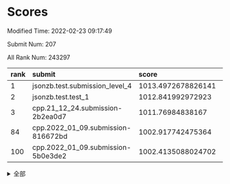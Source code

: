 # Scores

Modified Time: 2022-02-23 09:17:49

Submit Num: 207

All Rank Num: 243297

| rank |               submit               |       score        |       sigma        | pk_num |
| :--- | :--------------------------------- | :----------------- | :----------------- | :----- |
| 1    | jsonzb.test.submission_level_4     | 1013.4972678826141 | 0.797944034059643  | 4702   |
| 2    | jsonzb.test.test_1                 | 1012.841992972923  | 0.8262088285229963 | 4697   |
| 3    | cpp.21_12_24.submission-2b2ea0d7   | 1011.76984838167   | 0.792107575362174  | 4695   |
| 84   | cpp.2022_01_09.submission-816672bd | 1002.917742475364  | 0.7128924691537294 | 4703   |
| 100  | cpp.2022_01_09.submission-5b0e3de2 | 1002.4135088024702 | 0.7097605372094934 | 4703   |


<details>
<summary>全部</summary>

| rank |                 submit                 |       score        |       sigma        | pk_num |
| :--- | :------------------------------------- | :----------------- | :----------------- | :----- |
| 1    | jsonzb.test.submission_level_4         | 1013.4972678826141 | 0.797944034059643  | 4702   |
| 2    | jsonzb.test.test_1                     | 1012.841992972923  | 0.8262088285229963 | 4697   |
| 3    | cpp.21_12_24.submission-2b2ea0d7       | 1011.76984838167   | 0.792107575362174  | 4695   |
| 4    | gobigger.level_3.submission_level_3_13 | 1011.3016113386401 | 0.758520239607498  | 4702   |
| 5    | gobigger.level_3.submission_level_3_11 | 1011.2992445569954 | 0.7802904889968473 | 4699   |
| 6    | gobigger.level_3.submission_level_3_20 | 1011.2870823846857 | 0.7787633308514109 | 4701   |
| 7    | gobigger.level_3.submission_level_3_24 | 1011.2400856499298 | 0.7907300725485757 | 4697   |
| 8    | gobigger.level_3.submission_level_3_30 | 1011.1279220007465 | 0.8039962675209436 | 4701   |
| 9    | gobigger.level_3.submission_level_3_34 | 1011.103757141026  | 0.7783830284024611 | 4702   |
| 10   | gobigger.level_3.submission_level_3_5  | 1010.9793810716948 | 0.7738609266971691 | 4705   |
| 11   | gobigger.level_3.submission_level_3_25 | 1010.9174121126063 | 0.7582329398335442 | 4700   |
| 12   | gobigger.level_3.submission_level_3_37 | 1010.9023365469353 | 0.7831844029067746 | 4698   |
| 13   | gobigger.level_3.submission_level_3_6  | 1010.8600785546835 | 0.7613785082285106 | 4699   |
| 14   | gobigger.level_3.submission_level_3_7  | 1010.8292397782459 | 0.7662580285397468 | 4702   |
| 15   | gobigger.level_3.submission_level_3_35 | 1010.7988535893892 | 0.7576620743253712 | 4704   |
| 16   | gobigger.level_3.submission_level_3_48 | 1010.7676898885338 | 0.7842391011947011 | 4693   |
| 17   | gobigger.level_3.submission_level_3_43 | 1010.7396441956773 | 0.7651259449040972 | 4703   |
| 18   | gobigger.level_3.submission_level_3_32 | 1010.7150158441526 | 0.7508774465873461 | 4707   |
| 19   | gobigger.level_3.submission_level_3_36 | 1010.6706677960831 | 0.774130356792052  | 4701   |
| 20   | gobigger.level_3.submission_level_3_28 | 1010.6329393382736 | 0.7732910095535622 | 4701   |
| 21   | gobigger.level_3.submission_level_3_3  | 1010.5378730074912 | 0.7554010448459046 | 4701   |
| 22   | gobigger.level_3.submission_level_3_8  | 1010.4966523331908 | 0.77828403632372   | 4695   |
| 23   | gobigger.level_3.submission_level_3_22 | 1010.4136660467052 | 0.7541768840607357 | 4699   |
| 24   | gobigger.level_3.submission_level_3_47 | 1010.248976021245  | 0.7690187636059072 | 4699   |
| 25   | gobigger.level_3.submission_level_3_40 | 1010.2295153709777 | 0.759851039396727  | 4702   |
| 26   | gobigger.level_3.submission_level_3_16 | 1010.1717591533205 | 0.7491475856108881 | 4706   |
| 27   | gobigger.level_3.submission_level_3_42 | 1010.0094219523777 | 0.7558003114098455 | 4701   |
| 28   | gobigger.level_3.submission_level_3_45 | 1009.8904314962672 | 0.7651024179774238 | 4700   |
| 29   | gobigger.level_3.submission_level_3_46 | 1009.866637527474  | 0.7514918189126076 | 4696   |
| 30   | gobigger.level_3.submission_level_3_41 | 1009.7817593378364 | 0.771224094997464  | 4707   |
| 31   | gobigger.level_3.submission_level_3_26 | 1009.7744147761854 | 0.7706329533089125 | 4704   |
| 32   | gobigger.level_3.submission_level_3_39 | 1009.722542018516  | 0.7349129076270937 | 4701   |
| 33   | gobigger.level_3.submission_level_3_4  | 1009.7157569775674 | 0.7529859978946689 | 4704   |
| 34   | gobigger.level_3.submission_level_3_15 | 1009.710533035214  | 0.7649479578205833 | 4697   |
| 35   | gobigger.level_3.submission_level_3_19 | 1009.7095118518761 | 0.7653055008372847 | 4700   |
| 36   | gobigger.level_3.submission_level_3_21 | 1009.7036319885348 | 0.7441564849682333 | 4702   |
| 37   | gobigger.level_3.submission_level_3_17 | 1009.696537738078  | 0.7461808712027211 | 4701   |
| 38   | gobigger.level_3.submission_level_3_1  | 1009.6741927765236 | 0.7438195612796122 | 4704   |
| 39   | gobigger.level_3.submission_level_3_0  | 1009.6609742392026 | 0.7422666714510071 | 4701   |
| 40   | gobigger.level_3.submission_level_3_14 | 1009.6596077724286 | 0.7630849070738451 | 4699   |
| 41   | gobigger.level_3.submission_level_3_18 | 1009.600297033688  | 0.7846754126002907 | 4704   |
| 42   | gobigger.level_3.submission_level_3_2  | 1009.5910320039711 | 0.761538090167959  | 4699   |
| 43   | gobigger.level_3.submission_level_3_27 | 1009.3571391315046 | 0.7578548467239427 | 4702   |
| 44   | gobigger.level_3.submission_level_3_23 | 1009.3271288460728 | 0.7542746886814684 | 4698   |
| 45   | gobigger.level_3.submission_level_3_38 | 1009.2938176181492 | 0.7431656151246349 | 4698   |
| 46   | gobigger.level_3.submission_level_3_9  | 1009.226674371087  | 0.7324842536097943 | 4701   |
| 47   | gobigger.level_3.submission_level_3_29 | 1008.9848214726615 | 0.7648659203996295 | 4698   |
| 48   | gobigger.level_3.submission_level_3_44 | 1008.9525380257791 | 0.7509809829011691 | 4703   |
| 49   | gobigger.level_3.submission_level_3_10 | 1008.6798146848454 | 0.7422602114262443 | 4702   |
| 50   | gobigger.level_3.submission_level_3_49 | 1008.5792985296792 | 0.7380097666281362 | 4699   |
| 51   | gobigger.level_3.submission_level_3_33 | 1008.5546345438146 | 0.7352228538333742 | 4701   |
| 52   | gobigger.level_3.submission_level_3_31 | 1008.3533209110326 | 0.7532151681542876 | 4703   |
| 53   | gobigger.level_3.submission_level_3_12 | 1008.163918674574  | 0.7500945611200067 | 4698   |
| 54   | gobigger.level_1.submission_level_1_32 | 1005.3764744063687 | 0.7418582769138121 | 4699   |
| 55   | gobigger.level_1.submission_level_1_33 | 1004.6889971503863 | 0.726665745560359  | 4702   |
| 56   | gobigger.level_1.submission_level_1_25 | 1004.6461725346511 | 0.7169437547183286 | 4706   |
| 57   | gobigger.level_1.submission_level_1_46 | 1004.60779331956   | 0.7246116055725987 | 4705   |
| 58   | gobigger.level_1.submission_level_1_0  | 1004.2601351706462 | 0.7118934248504621 | 4702   |
| 59   | gobigger.level_1.submission_level_1_13 | 1004.1613341023824 | 0.715030402395197  | 4703   |
| 60   | gobigger.level_1.submission_level_1_27 | 1004.1446205975934 | 0.7310993060046977 | 4696   |
| 61   | gobigger.level_1.submission_level_1_5  | 1004.1360039769664 | 0.7362505470695876 | 4702   |
| 62   | gobigger.level_1.submission_level_1_23 | 1004.1276300326483 | 0.7327694038791356 | 4694   |
| 63   | gobigger.level_1.submission_level_1_6  | 1004.0709252578209 | 0.7149964698071092 | 4708   |
| 64   | gobigger.level_1.submission_level_1_4  | 1004.0560520083868 | 0.715228546792642  | 4699   |
| 65   | gobigger.level_1.submission_level_1_15 | 1003.9494800519576 | 0.7126655336695479 | 4703   |
| 66   | gobigger.level_1.submission_level_1_41 | 1003.7321310964973 | 0.7241095653742694 | 4703   |
| 67   | gobigger.level_1.submission_level_1_26 | 1003.6931638660564 | 0.7078350768856123 | 4702   |
| 68   | gobigger.level_1.submission_level_1_44 | 1003.6765008309554 | 0.7217161774906133 | 4700   |
| 69   | gobigger.level_1.submission_level_1_43 | 1003.536643105083  | 0.7202862653668787 | 4698   |
| 70   | gobigger.level_1.submission_level_1_31 | 1003.5072875152661 | 0.7159801452482045 | 4697   |
| 71   | gobigger.level_1.submission_level_1_2  | 1003.4843348420289 | 0.7139578401306682 | 4702   |
| 72   | gobigger.level_1.submission_level_1_7  | 1003.4207379103403 | 0.718908325016008  | 4691   |
| 73   | gobigger.level_1.submission_level_1_48 | 1003.4158706355477 | 0.7151439324480542 | 4700   |
| 74   | gobigger.level_1.submission_level_1_19 | 1003.405921864433  | 0.7063401616091619 | 4703   |
| 75   | gobigger.level_1.submission_level_1_24 | 1003.3546879125946 | 0.7147418360977497 | 4701   |
| 76   | gobigger.level_1.submission_level_1_36 | 1003.3318423154396 | 0.7275769039737612 | 4699   |
| 77   | gobigger.level_1.submission_level_1_14 | 1003.248765797955  | 0.7197949085500697 | 4706   |
| 78   | gobigger.level_1.submission_level_1_37 | 1003.1266602564333 | 0.7199420781508259 | 4705   |
| 79   | gobigger.level_1.submission_level_1_20 | 1003.1228698500128 | 0.7095715855146237 | 4701   |
| 80   | gobigger.level_1.submission_level_1_1  | 1003.1109960871996 | 0.716378895874732  | 4705   |
| 81   | gobigger.level_1.submission_level_1_3  | 1003.1085206642134 | 0.7032676071538008 | 4701   |
| 82   | gobigger.level_1.submission_level_1_34 | 1003.0949953811706 | 0.7161058634346805 | 4703   |
| 83   | gobigger.level_1.submission_level_1_49 | 1003.0555132075966 | 0.7118102585159555 | 4699   |
| 84   | cpp.2022_01_09.submission-816672bd     | 1002.917742475364  | 0.7128924691537294 | 4703   |
| 85   | gobigger.level_1.submission_level_1_12 | 1002.8942147567018 | 0.7164779701778651 | 4697   |
| 86   | gobigger.level_1.submission_level_1_22 | 1002.8511375519729 | 0.7107942578963693 | 4705   |
| 87   | gobigger.level_1.submission_level_1_18 | 1002.847844729491  | 0.7167174562356293 | 4705   |
| 88   | gobigger.level_1.submission_level_1_47 | 1002.7397137732424 | 0.7166591583925519 | 4702   |
| 89   | gobigger.level_1.submission_level_1_38 | 1002.7213794650593 | 0.7123726146051341 | 4702   |
| 90   | gobigger.level_1.submission_level_1_42 | 1002.7076214624446 | 0.7160078654385564 | 4705   |
| 91   | gobigger.level_1.submission_level_1_21 | 1002.6967803393992 | 0.711707321997975  | 4702   |
| 92   | gobigger.level_1.submission_level_1_8  | 1002.6724102918943 | 0.7217804896081834 | 4696   |
| 93   | gobigger.level_1.submission_level_1_29 | 1002.6318737600986 | 0.7015225830814014 | 4707   |
| 94   | gobigger.level_1.submission_level_1_40 | 1002.6011779993926 | 0.713005314452422  | 4698   |
| 95   | gobigger.level_1.submission_level_1_28 | 1002.5638241529574 | 0.7212417469567035 | 4697   |
| 96   | gobigger.level_1.submission_level_1_17 | 1002.5175677029999 | 0.7175262502513453 | 4702   |
| 97   | gobigger.level_1.submission_level_1_35 | 1002.500713805352  | 0.7186371406355418 | 4702   |
| 98   | gobigger.level_1.submission_level_1_16 | 1002.4453206930609 | 0.7154729921857589 | 4703   |
| 99   | gobigger.level_1.submission_level_1_11 | 1002.440948958862  | 0.7124719456408959 | 4698   |
| 100  | cpp.2022_01_09.submission-5b0e3de2     | 1002.4135088024702 | 0.7097605372094934 | 4703   |
| 101  | gobigger.level_1.submission_level_1_45 | 1002.2832936790365 | 0.718463621048257  | 4702   |
| 102  | gobigger.level_1.submission_level_1_39 | 1002.279728018367  | 0.7202505463492755 | 4703   |
| 103  | gobigger.level_1.submission_level_1_30 | 1002.267725076276  | 0.7096906575134402 | 4701   |
| 104  | gobigger.level_1.submission_level_1_9  | 1001.2293881938825 | 0.7129443649259131 | 4698   |
| 105  | gobigger.level_1.submission_level_1_10 | 1000.9673857870031 | 0.706644684746094  | 4704   |
| 106  | gobigger.random.submission_random_8    | 997.5772785900051  | 0.7377571921044088 | 4700   |
| 107  | gobigger.random.submission_random_11   | 997.3818596103233  | 0.6987568981963092 | 4703   |
| 108  | gobigger.random.submission_random_10   | 997.1502602195804  | 0.7018557789104078 | 4700   |
| 109  | gobigger.random.submission_random_27   | 997.0719405860779  | 0.7251582074998758 | 4702   |
| 110  | gobigger.random.submission_random_45   | 996.7812225428065  | 0.7043400795655345 | 4706   |
| 111  | gobigger.random.submission_random_42   | 996.7164508463484  | 0.7064915647859664 | 4699   |
| 112  | gobigger.random.submission_random_19   | 996.7003954086815  | 0.717908985343169  | 4703   |
| 113  | gobigger.random.submission_random_32   | 996.6575697117911  | 0.7136714648562172 | 4705   |
| 114  | gobigger.random.submission_random_12   | 996.5892766505893  | 0.7147086332166546 | 4702   |
| 115  | gobigger.random.submission_random_30   | 996.5855523920789  | 0.7015798064530689 | 4698   |
| 116  | gobigger.random.submission_random_41   | 996.5017102383663  | 0.7115111446211394 | 4695   |
| 117  | gobigger.random.submission_random_23   | 996.4652054464703  | 0.7071366022456046 | 4701   |
| 118  | gobigger.random.submission_random_14   | 996.373149169465   | 0.709050912798067  | 4702   |
| 119  | gobigger.random.submission_random_3    | 996.2327013423137  | 0.7169352050748115 | 4698   |
| 120  | gobigger.random.submission_random_29   | 996.178325984921   | 0.6986307934186272 | 4698   |
| 121  | gobigger.random.submission_random_1    | 996.1619377932682  | 0.7170262932263839 | 4706   |
| 122  | gobigger.random.submission_random_7    | 996.1221994743157  | 0.7299248223761085 | 4702   |
| 123  | gobigger.random.submission_random_16   | 996.1070595558358  | 0.723126331712625  | 4701   |
| 124  | gobigger.random.submission_random_28   | 996.1019568192717  | 0.710715697834647  | 4707   |
| 125  | gobigger.random.submission_random_37   | 996.0935535838796  | 0.7079629422608603 | 4703   |
| 126  | gobigger.random.submission_random_18   | 996.0900716227795  | 0.702371974610602  | 4701   |
| 127  | gobigger.random.submission_random_25   | 995.941586393853   | 0.7153616142917455 | 4701   |
| 128  | gobigger.random.submission_random_49   | 995.9366998519772  | 0.7146209768192268 | 4696   |
| 129  | gobigger.random.submission_random_26   | 995.9027949345568  | 0.7083737961030777 | 4701   |
| 130  | gobigger.random.submission_random_36   | 995.8892533928152  | 0.6997761160048639 | 4703   |
| 131  | gobigger.random.submission_random_38   | 995.8753618307353  | 0.7130705681364067 | 4695   |
| 132  | gobigger.random.submission_random_43   | 995.8619185499692  | 0.7077103174263729 | 4704   |
| 133  | gobigger.random.submission_random_0    | 995.7634820699616  | 0.7201025340407621 | 4703   |
| 134  | gobigger.random.submission_random_21   | 995.7078589208905  | 0.715757375070634  | 4701   |
| 135  | gobigger.random.submission_random_48   | 995.6799618176656  | 0.7020749428188139 | 4702   |
| 136  | gobigger.random.submission_random_2    | 995.6712278152651  | 0.6947908451919415 | 4706   |
| 137  | gobigger.random.submission_random_46   | 995.6630481829253  | 0.7120162913678756 | 4704   |
| 138  | gobigger.random.submission_random_20   | 995.6361222555315  | 0.7128258205735196 | 4700   |
| 139  | gobigger.random.submission_random_5    | 995.6059379002471  | 0.7081983845233243 | 4703   |
| 140  | gobigger.random.submission_random_47   | 995.5961969961387  | 0.7012032626711289 | 4699   |
| 141  | gobigger.random.submission_random_22   | 995.5602895915997  | 0.7073296606090942 | 4706   |
| 142  | gobigger.random.submission_random_24   | 995.5234877469193  | 0.7105822184504931 | 4701   |
| 143  | gobigger.random.submission_random_39   | 995.519914488165   | 0.7135143170378024 | 4700   |
| 144  | gobigger.random.submission_random_6    | 995.4849332052606  | 0.7112121721728257 | 4706   |
| 145  | gobigger.random.submission_random_35   | 995.4641816756226  | 0.7205271246586585 | 4700   |
| 146  | gobigger.random.submission_random_9    | 995.4407130881493  | 0.7033020999966257 | 4705   |
| 147  | gobigger.random.submission_random_4    | 995.3902719597243  | 0.7075921880773308 | 4693   |
| 148  | gobigger.random.submission_random_17   | 995.2220454392401  | 0.6973419670051381 | 4703   |
| 149  | gobigger.random.submission_random_34   | 995.1981304821953  | 0.7039822985787547 | 4699   |
| 150  | gobigger.random.submission_random_13   | 995.1943385435131  | 0.709778371630626  | 4705   |
| 151  | gobigger.random.submission_random_33   | 995.0603475767189  | 0.7067874218977129 | 4704   |
| 152  | gobigger.random.submission_random_44   | 994.9595848525715  | 0.7165280755147766 | 4705   |
| 153  | gobigger.random.submission_random_31   | 994.6899943203049  | 0.7033310742407618 | 4708   |
| 154  | gobigger.random.submission_random_40   | 994.6760096048674  | 0.7207433485813558 | 4698   |
| 155  | gobigger.random.submission_random_15   | 994.5176451003354  | 0.7251825172317892 | 4704   |
| 156  | gobigger.level_2.submission_level_2_33 | 994.4425300510604  | 0.7257949025097183 | 4697   |
| 157  | gobigger.level_2.submission_level_2_29 | 993.946084804538   | 0.7283999779927259 | 4700   |
| 158  | gobigger.level_2.submission_level_2_32 | 993.7756288742454  | 0.7363200902926654 | 4703   |
| 159  | gobigger.level_2.submission_level_2_9  | 993.6726865352442  | 0.7253817384008076 | 4701   |
| 160  | gobigger.level_2.submission_level_2_21 | 993.6532458355109  | 0.7291843166422026 | 4704   |
| 161  | gobigger.level_2.submission_level_2_27 | 993.510810333072   | 0.7357954629464695 | 4700   |
| 162  | gobigger.level_2.submission_level_2_15 | 993.4890673728637  | 0.744138786431185  | 4703   |
| 163  | gobigger.level_2.submission_level_2_41 | 993.4107647374756  | 0.7294091265948526 | 4699   |
| 164  | gobigger.level_2.submission_level_2_25 | 993.2117033479641  | 0.7281484464743586 | 4702   |
| 165  | gobigger.level_2.submission_level_2_36 | 993.1039721341554  | 0.7344495672301515 | 4701   |
| 166  | gobigger.level_2.submission_level_2_22 | 993.0809141788267  | 0.7243239131094308 | 4700   |
| 167  | gobigger.level_2.submission_level_2_0  | 993.0440487191889  | 0.7352265006191859 | 4705   |
| 168  | gobigger.level_2.submission_level_2_42 | 992.8639745597044  | 0.7357972204267101 | 4701   |
| 169  | gobigger.level_2.submission_level_2_14 | 992.7800686092675  | 0.7311839532553887 | 4700   |
| 170  | gobigger.level_2.submission_level_2_6  | 992.6632356572776  | 0.7417391594145576 | 4702   |
| 171  | gobigger.level_2.submission_level_2_16 | 992.6359772516055  | 0.7441183617157636 | 4703   |
| 172  | gobigger.level_2.submission_level_2_10 | 992.6326617309812  | 0.7600724038547453 | 4700   |
| 173  | gobigger.level_2.submission_level_2_11 | 992.5365502321829  | 0.7401323444521605 | 4703   |
| 174  | gobigger.level_2.submission_level_2_7  | 992.4461833551072  | 0.7628293813800693 | 4704   |
| 175  | gobigger.level_2.submission_level_2_34 | 992.3997039897347  | 0.7246869675865272 | 4699   |
| 176  | gobigger.level_2.submission_level_2_48 | 992.398081369537   | 0.7577980692813828 | 4702   |
| 177  | gobigger.level_2.submission_level_2_47 | 992.2896592595138  | 0.7348067289217136 | 4703   |
| 178  | gobigger.level_2.submission_level_2_1  | 992.2749529561754  | 0.7240304411126788 | 4700   |
| 179  | gobigger.level_2.submission_level_2_49 | 992.2632819530547  | 0.7334067591135863 | 4698   |
| 180  | gobigger.level_2.submission_level_2_12 | 992.2442019494798  | 0.7525145736662969 | 4701   |
| 181  | gobigger.level_2.submission_level_2_3  | 992.2002970472773  | 0.7670318265305577 | 4702   |
| 182  | gobigger.level_2.submission_level_2_17 | 992.1317023633984  | 0.731580796621694  | 4696   |
| 183  | gobigger.level_2.submission_level_2_5  | 992.10232969708    | 0.7396906822830983 | 4704   |
| 184  | gobigger.level_2.submission_level_2_4  | 992.0893781621164  | 0.7562184946516953 | 4697   |
| 185  | gobigger.level_2.submission_level_2_20 | 992.0093026351634  | 0.7476458428586945 | 4706   |
| 186  | gobigger.level_2.submission_level_2_43 | 992.0006704205201  | 0.742776712135821  | 4704   |
| 187  | gobigger.level_2.submission_level_2_19 | 991.8268760397874  | 0.7492021825513027 | 4703   |
| 188  | gobigger.level_2.submission_level_2_35 | 991.7069660477327  | 0.748002095222681  | 4702   |
| 189  | gobigger.level_2.submission_level_2_18 | 991.7007712235044  | 0.7417396102610205 | 4703   |
| 190  | gobigger.level_2.submission_level_2_2  | 991.6687335059363  | 0.7381876791375929 | 4696   |
| 191  | gobigger.level_2.submission_level_2_26 | 991.5716616485796  | 0.7649010465730723 | 4702   |
| 192  | gobigger.level_2.submission_level_2_39 | 991.5267950685935  | 0.7500356964536504 | 4705   |
| 193  | gobigger.level_2.submission_level_2_40 | 991.5225258689318  | 0.763674712657396  | 4706   |
| 194  | gobigger.level_2.submission_level_2_31 | 991.5155504529653  | 0.7344913870038758 | 4704   |
| 195  | gobigger.level_2.submission_level_2_37 | 991.5018273920599  | 0.7398899682992854 | 4703   |
| 196  | gobigger.level_2.submission_level_2_23 | 991.4600863664848  | 0.7500428948363268 | 4704   |
| 197  | gobigger.level_2.submission_level_2_28 | 991.3996294076798  | 0.7596133281956947 | 4699   |
| 198  | gobigger.level_2.submission_level_2_38 | 991.3176001617073  | 0.7618993049447873 | 4697   |
| 199  | gobigger.level_2.submission_level_2_30 | 991.1981887185841  | 0.7508303991803067 | 4704   |
| 200  | gobigger.level_2.submission_level_2_45 | 991.1956486141785  | 0.7408674560815584 | 4706   |
| 201  | gobigger.level_2.submission_level_2_24 | 991.1590592433108  | 0.7517260488932135 | 4704   |
| 202  | gobigger.level_2.submission_level_2_46 | 991.0487117261088  | 0.7461500202115516 | 4707   |
| 203  | gobigger.level_2.submission_level_2_8  | 990.8460432023378  | 0.7545594782771404 | 4702   |
| 204  | gobigger.level_2.submission_level_2_13 | 990.5047659347513  | 0.7501755125861029 | 4702   |
| 205  | gobigger.level_2.submission_level_2_44 | 989.8144728074716  | 0.7572103009261585 | 4701   |
| 206  | gobigger.none.submission_none_0        | 977.2474426918692  | 1.2726812402511878 | 4705   |
| 207  | gobigger.none.submission_none_1        | 976.3456295823999  | 1.4431173654420932 | 4705   |

</details>